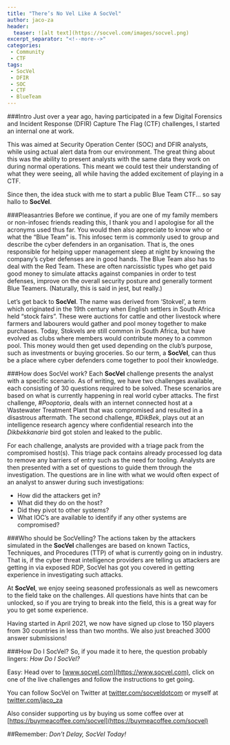 ```yaml
---
title: "There’s No Vel Like A SocVel"
author: jaco-za
header:
  teaser: ![alt text](https://socvel.com/images/socvel.png)
excerpt_separator: "<!--more-->"
categories:
 - Community
 - CTF
tags:
 - SocVel
 - DFIR
 - SOC
 - CTF
 - BlueTeam
---
```




###Intro
Just over a year ago, having participated in a few Digital Forensics and Incident Response (DFIR) Capture The Flag (CTF) challenges, I started an internal one at work. 

This was aimed at Security Operation Center (SOC) and DFIR analysts, while using actual alert data from our environment. The great thing about this was the ability to present analysts with the same data they work on during normal operations. This meant we could test their understanding of what they were seeing, all while having the added excitement of playing in a CTF. 

Since then, the idea stuck with me to start a public Blue Team CTF... so say hallo to **SocVel**.


###Pleasantries
Before we continue, if you are one of my family members or non-infosec friends reading this, I thank you and I apologise for all the acronyms used thus far. You would then also appreciate to know who or what the “Blue Team” is. This infosec term is commonly used to group and describe the cyber defenders in an organisation. That is, the ones responsible for helping upper management sleep at night by knowing the company’s cyber defenses are in good hands. The Blue Team also has to deal with the Red Team. These are often narcissistic types who get paid good money to simulate attacks against companies in order to test defenses, improve on the overall security posture and generally torment Blue Teamers. (Naturally, this is said in jest, but really.) 

Let’s get back to **SocVel**. The name was derived from ‘Stokvel’, a term which originated in the 19th century when English settlers in South Africa held “stock fairs”. These were auctions for cattle and other livestock where farmers and labourers would gather and pool money together to make purchases. Today, Stokvels are still common in South Africa, but have evolved as clubs where members would contribute money to a common pool. This money would then get used depending on the club’s purpose, such as investments or buying groceries. So our term, a **SocVel**, can thus be a place where cyber defenders come together to pool their knowledge.


###How does SocVel work?
Each **SocVel** challenge presents the analyst with a specific scenario. As of writing, we have two challenges available, each consisting of 30 questions required to be solved. These scenarios are based on what is currently happening in real world cyber attacks. The first challenge, *#Pooptoria*, deals with an internet connected host at a Wastewater Treatment Plant that was compromised and resulted in a disastrous aftermath. The second challenge, *#DikBek*, plays out at an intelligence research agency where confidential research into the *Dikbekkanarie* bird got stolen and leaked to the public. 

For each challenge, analysts are provided with a triage pack from the compromised host(s). This triage pack contains already processed log data to remove any barriers of entry such as the need for tooling. Analysts are then presented with a set of questions to guide them through the investigation. The questions are in line with what we would often expect of an analyst to answer during such investigations:

- How did the attackers get in?
- What did they do on the host?
- Did they pivot to other systems?
- What IOC’s are available to identify if any other systems are compromised?


###Who should be SocVelling?
The actions taken by the attackers simulated in the **SocVel** challenges are based on known Tactics, Techniques, and Procedures (TTP) of what is currently going on in industry. That is, if the cyber threat intelligence providers are telling us attackers are getting in via exposed RDP, SocVel has got you covered in getting experience in investigating such attacks.

At **SocVel**, we enjoy seeing seasoned professionals as well as newcomers to the field take on the challenges. All questions have hints that can be unlocked, so if you are trying to break into the field, this is a great way for you to get some experience. 

Having started in April 2021, we now have signed up close to 150 players from 30 countries in less than two months. We also just breached 3000 answer submissions! 


###How Do I SocVel?
So, if you made it to here, the question probably lingers: *How Do I SocVel?*

Easy: Head over to [www.socvel.com](https://www.socvel.com), click on one of the live challenges and follow the instructions to get going.

You can follow SocVel on Twitter at [twitter.com/socveldotcom](twitter.com/socveldotcom) or myself at [twitter.com/jaco_za](twitter.com/jaco_za)

Also consider supporting us by buying us some coffee over at [https://buymeacoffee.com/socvel](https://buymeacoffee.com/socvel)


##Remember: _Don’t Delay, SocVel Today!_